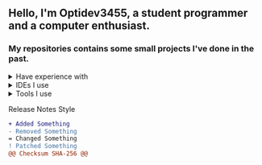 ## Hello, I'm Optidev3455, a student programmer and a computer enthusiast.
### My repositories contains some small projects I've done in the past.

<details>
  <summary>Have experience with</summary>



- C
- C++
- C#
- Java
- Python
- HTML
  - CSS
  - SASS
  - Bootstrap
- JavaScript
    - Three.js
    - jQuery
    - React
  </details>


<details>
  <summary>IDEs I use</summary>


- Visual Studio Code
- Visual Studio 2022
- IntelliJ Idea Ultimate
- Pycharm
- Eclipse
</details>


<details>
  <summary>Tools I use</summary>


- Vim
- Nano
- Notepad++
- Microsoft SQL Server Express
</details>

Release Notes Style
```diff
+ Added Something
- Removed Something
= Changed Something
! Patched Something
@@ Checksum SHA-256 @@
```